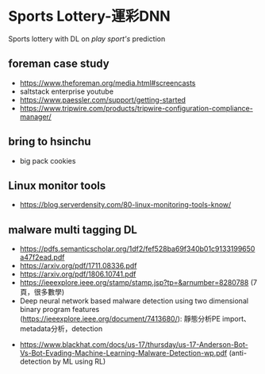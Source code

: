 # Sports Lottery-運彩DNN
Sports lottery with DL on *play sport's* prediction


## foreman case study
- https://www.theforeman.org/media.html#screencasts
- saltstack enterprise youtube
- https://www.paessler.com/support/getting-started
- https://www.tripwire.com/products/tripwire-configuration-compliance-manager/

## bring to hsinchu
- big pack cookies

## Linux monitor tools
- https://blog.serverdensity.com/80-linux-monitoring-tools-know/

## malware multi tagging DL
* https://pdfs.semanticscholar.org/1df2/fef528ba69f340b01c9133199650a47f2ead.pdf
* https://arxiv.org/pdf/1711.08336.pdf
* https://arxiv.org/pdf/1806.10741.pdf
* https://ieeexplore.ieee.org/stamp/stamp.jsp?tp=&arnumber=8280788 (7頁，很多數學)
* Deep neural network based malware detection using two dimensional binary program features  (https://ieeexplore.ieee.org/document/7413680/): 靜態分析PE import、metadata分析，detection

- https://www.blackhat.com/docs/us-17/thursday/us-17-Anderson-Bot-Vs-Bot-Evading-Machine-Learning-Malware-Detection-wp.pdf (anti-detection by ML using RL)
